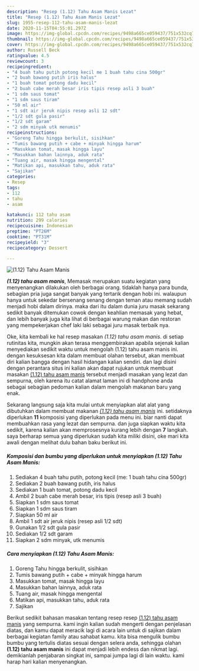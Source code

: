 ```yaml
---
description: "Resep (1.12) Tahu Asam Manis Lezat"
title: "Resep (1.12) Tahu Asam Manis Lezat"
slug: 1955-resep-112-tahu-asam-manis-lezat
date: 2020-11-15T04:55:01.297Z
image: https://img-global.cpcdn.com/recipes/9498a665ce059437/751x532cq70/112-tahu-asam-manis-foto-resep-utama.jpg
thumbnail: https://img-global.cpcdn.com/recipes/9498a665ce059437/751x532cq70/112-tahu-asam-manis-foto-resep-utama.jpg
cover: https://img-global.cpcdn.com/recipes/9498a665ce059437/751x532cq70/112-tahu-asam-manis-foto-resep-utama.jpg
author: Russell Beck
ratingvalue: 4.5
reviewcount: 3
recipeingredient:
- "4 buah tahu putih potong kecil me 1 buah tahu cina 500gr"
- "2 buah bawang putih iris halus"
- "1 buah tomat potong dadu kecil"
- "2 buah cabe merah besar iris tipis resep asli 3 buah"
- "1 sdm saus tomat"
- "1 sdm saus tiram"
- "50 ml air"
- "1 sdt air jeruk nipis resep asli 12 sdt"
- "1/2 sdt gula pasir"
- "1/2 sdt garam"
- "2 sdm minyak utk menumis"
recipeinstructions:
- "Goreng Tahu hingga berkulit, sisihkan"
- "Tumis bawang putih + cabe + minyak hingga harum"
- "Masukkan tomat, masak hingga layu"
- "Masukkan bahan lainnya, aduk rata"
- "Tuang air, masak hingga mengental"
- "Matikan api, masukkan tahu, aduk rata"
- "Sajikan"
categories:
- Resep
tags:
- 112
- tahu
- asam

katakunci: 112 tahu asam 
nutrition: 299 calories
recipecuisine: Indonesian
preptime: "PT26M"
cooktime: "PT31M"
recipeyield: "3"
recipecategory: Dessert

---
```



![(1.12) Tahu Asam Manis](https://img-global.cpcdn.com/recipes/9498a665ce059437/751x532cq70/112-tahu-asam-manis-foto-resep-utama.jpg)

<b><i>(1.12) tahu asam manis</i></b>, Memasak merupakan suatu kegiatan yang menyenangkan dilakukan oleh berbagai orang. tidaklah hanya para bunda, sebagian pria juga sangat banyak yang tertarik dengan hobi ini. walaupun hanya untuk sekedar bersenang senang dengan teman atau memang sudah menjadi hobi dalam dirinya. maka dari itu dalam dunia juru masak sekarang sedikit banyak ditemukan cowok dengan keahlian memasak yang hebat, dan lebih banyak juga kita lihat di berbagai warung makan dan restoran yang mempekerjakan chef laki laki sebagai juru masak terbaik nya.



Oke, kita kembali ke hal resep masakan <i>(1.12) tahu asam manis</i>. di setiap rutinitas kita, mungkin akan terasa menggembirakan apabila sejenak kalian menyediakan sedikit waktu untuk mengolah (1.12) tahu asam manis ini. dengan kesuksesan kita dalam membuat olahan tersebut, akan membuat diri kalian bangga dengan hasil hidangan kalian sendiri. dan lagi disini dengan perantara situs ini kalian akan dapat rujukan untuk membuat masakan <u>(1.12) tahu asam manis</u> tersebut menjadi masakan yang lezat dan sempurna, oleh karena itu catat alamat laman ini di handphone anda sebagai sebagian pedoman kalian dalam mengolah makanan baru yang enak.


Sekarang langsung saja kita mulai untuk menyiapkan alat alat yang dibutuhkan dalam membuat makanan <u><i>(1.12) tahu asam manis</i></u> ini. setidaknya diperlukan <b>11</b> komposisi yang diperlukan pada menu ini. biar nanti dapat membuahkan rasa yang lezat dan sempurna. dan juga siapkan waktu kita sedikit, karena kalian akan memprosesnya kurang lebih dengan <b>7</b> langkah. saya berharap semua yang diperlukan sudah kita miliki disini, oke mari kita awali dengan melihat dulu bahan baku berikut ini.

<!--inarticleads1-->

##### Komposisi dan bumbu yang diperlukan untuk menyiapkan (1.12) Tahu Asam Manis:

1. Sediakan 4 buah tahu putih, potong kecil (me: 1 buah tahu cina 500gr)
1. Sediakan 2 buah bawang putih, iris halus
1. Sediakan 1 buah tomat, potong dadu kecil
1. Ambil 2 buah cabe merah besar, iris tipis (resep asli 3 buah)
1. Siapkan 1 sdm saus tomat
1. Siapkan 1 sdm saus tiram
1. Siapkan 50 ml air
1. Ambil 1 sdt air jeruk nipis (resep asli 1/2 sdt)
1. Gunakan 1/2 sdt gula pasir
1. Sediakan 1/2 sdt garam
1. Siapkan 2 sdm minyak, utk menumis




<!--inarticleads2-->

##### Cara menyiapkan (1.12) Tahu Asam Manis:

1. Goreng Tahu hingga berkulit, sisihkan
1. Tumis bawang putih + cabe + minyak hingga harum
1. Masukkan tomat, masak hingga layu
1. Masukkan bahan lainnya, aduk rata
1. Tuang air, masak hingga mengental
1. Matikan api, masukkan tahu, aduk rata
1. Sajikan




Berikut sedikit bahasan masakan tentang resep resep <u>(1.12) tahu asam manis</u> yang sempurna. kami ingin kalian sudah mengerti dengan penjelasan diatas, dan kamu dapat meracik lagi di acara lain untuk di sajikan dalam berbagai kegiatan family atau sahabat kamu. kita bisa mengulik bumbu bumbu yang tertulis diatas sesuai dengan selera anda, sehingga olahan <b>(1.12) tahu asam manis</b> ini dapat menjadi lebih endess dan nikmat lagi. demikianlah penjabaran singkat ini, sampai jumpa lagi di lain waktu. kami harap hari kalian menyenangkan.
